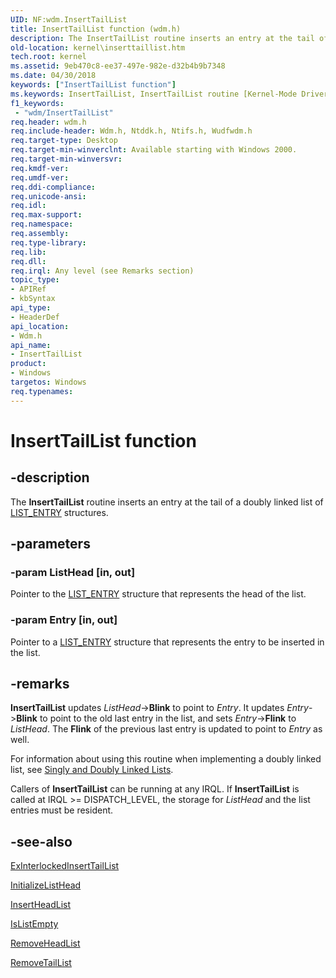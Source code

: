 ```yaml
---
UID: NF:wdm.InsertTailList
title: InsertTailList function (wdm.h)
description: The InsertTailList routine inserts an entry at the tail of a doubly linked list of LIST_ENTRY structures.
old-location: kernel\inserttaillist.htm
tech.root: kernel
ms.assetid: 9eb470c8-ee37-497e-982e-d32b4b9b7348
ms.date: 04/30/2018
keywords: ["InsertTailList function"]
ms.keywords: InsertTailList, InsertTailList routine [Kernel-Mode Driver Architecture], k109_8f31d6a6-89a0-440c-9397-2bef61a5878f.xml, kernel.inserttaillist, wdm/InsertTailList
f1_keywords:
 - "wdm/InsertTailList"
req.header: wdm.h
req.include-header: Wdm.h, Ntddk.h, Ntifs.h, Wudfwdm.h
req.target-type: Desktop
req.target-min-winverclnt: Available starting with Windows 2000.
req.target-min-winversvr: 
req.kmdf-ver: 
req.umdf-ver: 
req.ddi-compliance: 
req.unicode-ansi: 
req.idl: 
req.max-support: 
req.namespace: 
req.assembly: 
req.type-library: 
req.lib: 
req.dll: 
req.irql: Any level (see Remarks section)
topic_type:
- APIRef
- kbSyntax
api_type:
- HeaderDef
api_location:
- Wdm.h
api_name:
- InsertTailList
product:
- Windows
targetos: Windows
req.typenames: 
---
```


# InsertTailList function


## -description


The <b>InsertTailList</b> routine inserts an entry at the tail of a doubly linked list of <a href="https://docs.microsoft.com/windows/win32/api/ntdef/ns-ntdef-list_entry">LIST_ENTRY</a> structures.


## -parameters




### -param ListHead [in, out]

Pointer to the <a href="https://docs.microsoft.com/windows/win32/api/ntdef/ns-ntdef-list_entry">LIST_ENTRY</a> structure that represents the head of the list.


### -param Entry [in, out]

Pointer to a <a href="https://docs.microsoft.com/windows/win32/api/ntdef/ns-ntdef-list_entry">LIST_ENTRY</a> structure that represents the entry to be inserted in the list.


## -remarks



<b>InsertTailList</b> updates <i>ListHead</i>-><b>Blink</b> to point to <i>Entry</i>. It updates <i>Entry</i>-><b>Blink</b> to point to the old last entry in the list, and sets <i>Entry</i>-><b>Flink</b> to <i>ListHead</i>. The <b>Flink</b> of the previous last entry is updated to point to <i>Entry</i> as well.

For information about using this routine when implementing a doubly linked list, see <a href="https://docs.microsoft.com/windows-hardware/drivers/kernel/singly-and-doubly-linked-lists">Singly and Doubly Linked Lists</a>.

Callers of <b>InsertTailList</b> can be running at any IRQL. If <b>InsertTailList</b> is called at IRQL >= DISPATCH_LEVEL, the storage for <i>ListHead</i> and the list entries must be resident.




## -see-also




<a href="https://msdn.microsoft.com/library/windows/hardware/ff545402">ExInterlockedInsertTailList</a>



<a href="https://docs.microsoft.com/windows-hardware/drivers/ddi/wdm/nf-wdm-initializelisthead">InitializeListHead</a>



<a href="https://docs.microsoft.com/windows-hardware/drivers/ddi/wdm/nf-wdm-insertheadlist">InsertHeadList</a>



<a href="https://docs.microsoft.com/windows-hardware/drivers/ddi/wdm/nf-wdm-islistempty">IsListEmpty</a>



<a href="https://docs.microsoft.com/windows-hardware/drivers/ddi/wdm/nf-wdm-removeheadlist">RemoveHeadList</a>



<a href="https://docs.microsoft.com/windows-hardware/drivers/ddi/wdm/nf-wdm-removetaillist">RemoveTailList</a>
 

 


